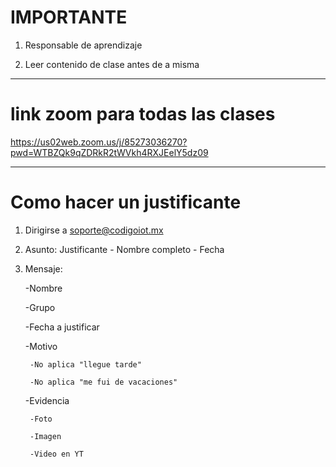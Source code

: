 # IMPORTANTE
1. Responsable de aprendizaje

2. Leer contenido de clase antes de a misma
-------------------------------------------------------------
# link zoom para todas las clases
https://us02web.zoom.us/j/85273036270?pwd=WTBZQk9qZDRkR2tWVkh4RXJEelY5dz09

-------------------------------------------------------------
# Como hacer un justificante
1. Dirigirse a soporte@codigoiot.mx
2. Asunto: Justificante - Nombre completo - Fecha
3. Mensaje:

	-Nombre
	
	-Grupo
	
	-Fecha a justificar
	
	-Motivo
	
		-No aplica "llegue tarde"
	
		-No aplica "me fui de vacaciones"
	
	-Evidencia
	
		-Foto
	
		-Imagen
	
		-Video en YT